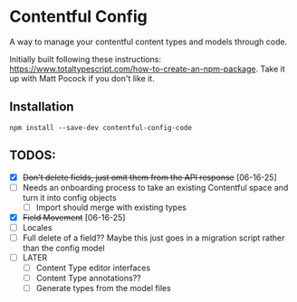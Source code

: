 # Contentful Config

A way to manage your contentful content types and models through code.

Initially built following these instructions: https://www.totaltypescript.com/how-to-create-an-npm-package.
Take it up with Matt Pocock if you don't like it.

## Installation

`npm install --save-dev contentful-config-code`

## TODOS:

- [x] ~~Don't delete fields, just omit them from the API response~~ [06-16-25]
- [ ] Needs an onboarding process to take an existing Contentful space and turn it into config objects
  - [ ] Import should merge with existing types
- [x] ~~Field Movement~~ [06-16-25]
- [ ] Locales
- [ ] Full delete of a field?? Maybe this just goes in a migration script rather than the config model
- [ ] LATER
  - [ ] Content Type editor interfaces
  - [ ] Content Type annotations??
  - [ ] Generate types from the model files
